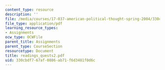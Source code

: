 ```yaml
---
content_type: resource
description: ''
file: /media/courses/17-037-american-political-thought-spring-2004/330cbdf767af0886ab71f6d3481f0d6c_readings_quests2.pdf
file_type: application/pdf
learning_resource_types:
- Assignments
ocw_type: OCWFile
parent_title: Assignments
parent_type: CourseSection
resourcetype: Document
title: readings_quests2.pdf
uid: 330cbdf7-67af-0886-ab71-f6d3481f0d6c
---
```

